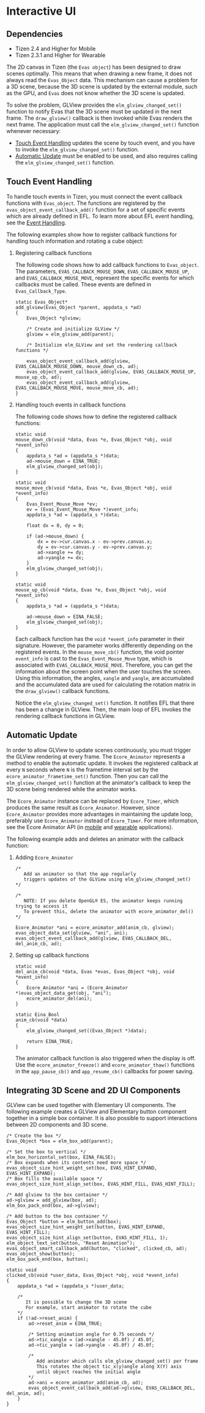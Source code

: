 # Interactive UI
## Dependencies
- Tizen 2.4 and Higher for Mobile
- Tizen 2.3.1 and Higher for Wearable

The 2D canvas in Tizen (the `Evas object`) has been designed to draw scenes optimally. This means that when drawing a new frame, it does not always read the `Evas_Object` data. This mechanism can cause a problem for a 3D scene, because the 3D scene is updated by the external module, such as the GPU, and `Evas` does not know whether the 3D scene is updated.

To solve the problem, GLView provides the `elm_glview_changed_set()` function to notify Evas that the 3D scene must be updated in the next frame. The `draw_glview()` callback is then invoked while Evas renders the next frame. The application must call the `elm_glview_changed_set()` function whenever necessary:

- [Touch Event Handling](#touch) updates the scene by touch event, and you have to invoke the `elm_glview_changed_set()` function.
- [Automatic Update](#update) must be enabled to be used, and also requires calling the `elm_glview_changed_set()` function.

## Touch Event Handling

To handle touch events in Tizen, you must connect the event callback functions with `Evas_object`. The functions are registered by the `evas_object_event_callback_add()` function for a set of specific events which are already defined in EFL. To learn more about EFL event handling, see the [Event Handling](../ui/efl/event-handling-n.md).

The following examples show how to register callback functions for handling touch information and rotating a cube object:

1. Registering callback functions

   The following code shows how to add callback functions to `Evas_object`. The parameters, `EVAS_CALLBACK_MOUSE_DOWN`, `EVAS_CALLBACK_MOUSE_UP`, and `EVAS_CALLBACK_MOUSE_MOVE`, represent the specific events for which callbacks must be called. These events are defined in `Evas_Callback_Type`.

   ```
   static Evas_Object*
   add_glview(Evas_Object *parent, appdata_s *ad)
   {
       Evas_Object *glview;

       /* Create and initialize GLView */
       glview = elm_glview_add(parent);

       /* Initialize elm_GLView and set the rendering callback functions */

       evas_object_event_callback_add(glview, EVAS_CALLBACK_MOUSE_DOWN, mouse_down_cb, ad);
       evas_object_event_callback_add(glview, EVAS_CALLBACK_MOUSE_UP, mouse_up_cb, ad);
       evas_object_event_callback_add(glview, EVAS_CALLBACK_MOUSE_MOVE, mouse_move_cb, ad);
   }
   ```

2. Handling touch events in callback functions

   The following code shows how to define the registered callback functions:

   ```
   static void
   mouse_down_cb(void *data, Evas *e, Evas_Object *obj, void *event_info)
   {
       appdata_s *ad = (appdata_s *)data;
       ad->mouse_down = EINA_TRUE;
       elm_glview_changed_set(obj);
   }

   static void
   mouse_move_cb(void *data, Evas *e, Evas_Object *obj, void *event_info)
   {
       Evas_Event_Mouse_Move *ev;
       ev = (Evas_Event_Mouse_Move *)event_info;
       appdata_s *ad = (appdata_s *)data;

       float dx = 0, dy = 0;

       if (ad->mouse_down) {
           dx = ev->cur.canvas.x - ev->prev.canvas.x;
           dy = ev->cur.canvas.y - ev->prev.canvas.y;
           ad->xangle += dy;
           ad->yangle += dx;
       }
       elm_glview_changed_set(obj);
   }

   static void
   mouse_up_cb(void *data, Evas *e, Evas_Object *obj, void *event_info)
   {
       appdata_s *ad = (appdata_s *)data;

       ad->mouse_down = EINA_FALSE;
       elm_glview_changed_set(obj);
   }
   ```

   Each callback function has the `void *event_info` parameter in their signature. However, the parameter works differently depending on the registered events. In the `mouse_move_cb()` function, the void pointer `event_info` is cast to the `Evas_Event_Mouse_Move` type, which is associated with `EVAS_CALLBACK_MOUSE_MOVE`. Therefore, you can get the information about the screen point when the user touches the screen. Using this information, the angles, `xangle` and `yangle`, are accumulated and the accumulated data are used for calculating the rotation matrix in the `draw_glview()` callback functions.

   Notice the `elm_glview_changed_set()` function. It notifies EFL that there has been a change in GLView. Then, the main loop of EFL invokes the rendering callback functions in GLView.

## Automatic Update

In order to allow GLView to update scenes continuously, you must trigger the GLView rendering at every frame. The `Ecore_Animator` represents a method to enable the automatic update. It invokes the registered callback at every `N` seconds where `N` is the frametime interval set by the `ecore_animator_frametime_set()` function. Then you can call the `elm_glview_changed_set()` function at the animator's callback to keep the 3D scene being rendered while the animator works.

The `Ecore_Animator` instance can be replaced by `Ecore_Timer`, which produces the same result as `Ecore_Animator`. However, since `Ecore_Animator` provides more advantages in maintaining the update loop, preferably use `Ecore_Animator` instead of `Ecore_Timer`. For more information, see the Ecore Animator API (in [mobile](../../../../org.tizen.native.mobile.apireference/group__Ecore__Animator__Group.html) and [wearable](../../../../org.tizen.native.wearable.apireference/group__Ecore__Animator__Group.html) applications).

The following example adds and deletes an animator with the callback function:

1. Adding `Ecore_Animator`

    ```
    /*
       Add an animator so that the app regularly
       triggers updates of the GLView using elm_glview_changed_set()
    */

    /*
       NOTE: If you delete OpenGL® ES, the animator keeps running trying to access it
       To prevent this, delete the animator with ecore_animator_del()
    */

    Ecore_Animator *ani = ecore_animator_add(anim_cb, glview);
    evas_object_data_set(glview, "ani", ani);
    evas_object_event_callback_add(glview, EVAS_CALLBACK_DEL, del_anim_cb, ad);
    ```

2. Setting up callback functions

   ```
   static void
   del_anim_cb(void *data, Evas *evas, Evas_Object *obj, void *event_info)
   {
       Ecore_Animator *ani = (Ecore_Animator *)evas_object_data_get(obj, "ani");
       ecore_animator_del(ani);
   }

   static Eina_Bool
   anim_cb(void *data)
   {
       elm_glview_changed_set((Evas_Object *)data);

       return EINA_TRUE;
   }
   ```

   The animator callback function is also triggered when the display is off. Use the `ecore_animator_freeze()` and `ecore_animator_thaw()` functions in the `app_pause_cb()` and `app_resume_cb()` callbacks for power saving.

## Integrating 3D Scene and 2D UI Components

GLView can be used together with Elementary UI components. The following example creates a GLView and Elementary button component together in a simple box container. It is also possible to support interactions between 2D components and 3D scene.

```
/* Create the box */
Evas_Object *box = elm_box_add(parent);

/* Set the box to vertical */
elm_box_horizontal_set(box, EINA_FALSE);
/* Box expands when its contents need more space */
evas_object_size_hint_weight_set(box, EVAS_HINT_EXPAND, EVAS_HINT_EXPAND);
/* Box fills the available space */
evas_object_size_hint_align_set(box, EVAS_HINT_FILL, EVAS_HINT_FILL);

/* Add glview to the box container */
ad->glview = add_glview(box, ad);
elm_box_pack_end(box, ad->glview);

/* Add button to the box container */
Evas_Object *button = elm_button_add(box);
evas_object_size_hint_weight_set(button, EVAS_HINT_EXPAND, EVAS_HINT_FILL);
evas_object_size_hint_align_set(button, EVAS_HINT_FILL, 1);
elm_object_text_set(button, "Reset Animation");
evas_object_smart_callback_add(button, "clicked", clicked_cb, ad);
evas_object_show(button);
elm_box_pack_end(box, button);

static void
clicked_cb(void *user_data, Evas_Object *obj, void *event_info)
{
    appdata_s *ad = (appdata_s *)user_data;

    /*
       It is possible to change the 3D scene
       For example, start animator to rotate the cube
    */
    if (!ad->reset_anim) {
        ad->reset_anim = EINA_TRUE;

        /* Setting animation angle for 0.75 seconds */
        ad->tic_xangle = (ad->xangle - 45.0f) / 45.0f;
        ad->tic_yangle = (ad->yangle - 45.0f) / 45.0f;

        /*
           Add animator which calls elm_glview_changed_set() per frame
           This rotates the object tic_x(y)angle along X(Y) axis
           until object reaches the initial angle
        */
        ad->ani = ecore_animator_add(anim_cb, ad);
        evas_object_event_callback_add(ad->glview, EVAS_CALLBACK_DEL, del_anim, ad);
    }
}
```